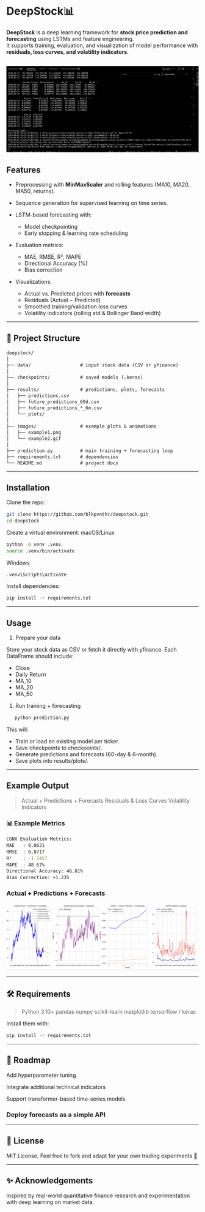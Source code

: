 # DeepStock📊 

**DeepStock** is a deep learning framework for **stock price prediction and forecasting** using LSTMs and feature engineering.  
It supports training, evaluation, and visualization of model performance with **residuals, loss curves, and volatility indicators**.

![Training Forecast GIF](images/example2.gif)
---

## Features

- Preprocessing with **MinMaxScaler** and rolling features (MA10, MA20, MA50, returns).  

- Sequence generation for supervised learning on time series.  
- LSTM-based forecasting with:
  - Model checkpointing  
  - Early stopping & learning rate scheduling  
- Evaluation metrics:
  - MAE, RMSE, R², MAPE  
  - Directional Accuracy (%)  
  - Bias correction  
- Visualizations:
  - Actual vs. Predicted prices with **forecasts**  
  - Residuals (Actual − Predicted)  
  - Smoothed training/validation loss curves  
  - Volatility indicators (rolling std & Bollinger Band width)  

---

## 📂  Project Structure

```
deepstock/
│
├── data/                  # input stock data (CSV or yfinance)
│
├── checkpoints/           # saved models (.keras)
│
├── results/               # predictions, plots, forecasts
│   ├── predictions.csv
│   ├── future_predictions_60d.csv
│   ├── future_predictions_*_6m.csv
│   └── plots/
│
├── images/                # example plots & animations
│   ├── example1.png
│   └── example2.gif
│
├── prediction.py          # main training + forecasting loop
├── requirements.txt       # dependencies
└── README.md              # project docs
```


---

## Installation

Clone the repo:
```bash
git clone https://github.com/blkpvnthr/deepstock.git
cd deepstock
```
Create a virtual environment:
macOS/Linux
``` bash
python -m venv .venv
source .venv/bin/activate
```
Windows
``` bash
.venv\Scripts\activate
```

Install dependencies:
``` bash
pip install -r requirements.txt
```

---

## Usage

1. Prepare your data

Store your stock data as CSV or fetch it directly with yfinance.
Each DataFrame should include:

- Close
- Daily Return
- MA_10
- MA_20
- MA_50

1. Run training + forecasting
``` bash
   python prediction.py
```

This will:
- Train or load an existing model per ticker.
- Save checkpoints to checkpoints/.
- Generate predictions and forecasts (60-day & 6-month).
- Save plots into results/plots/.

---

## Example Output
> Actual + Predictions + Forecasts
> Residuals & Loss Curves
> Volatility Indicators

### 📊 Example Metrics
``` bash
CGNX Evaluation Metrics:
MAE   : 0.0621
RMSE  : 0.0717
R²    : -1.1457
MAPE  : 48.67%
Directional Accuracy: 46.81%
Bias Correction: +1.235
```
### Actual + Predictions + Forecasts
![Forecast](images/example1.png)

---

## 🛠 Requirements

> Python 3.10+
> pandas
> numpy
> scikit-learn
> matplotlib
> tensorflow / keras

Install them with:
``` bash
pip install -r requirements.txt
```

---

## 🔮 Roadmap

 Add hyperparameter tuning

 Integrate additional technical indicators

 Support transformer-based time-series models

### Deploy forecasts as a simple API
---
## 📜 License

MIT License.
Feel free to fork and adapt for your own trading experiments 🚀

---

## ✨ Acknowledgements

Inspired by real-world quantitative finance research and experimentation with deep learning on market data.
